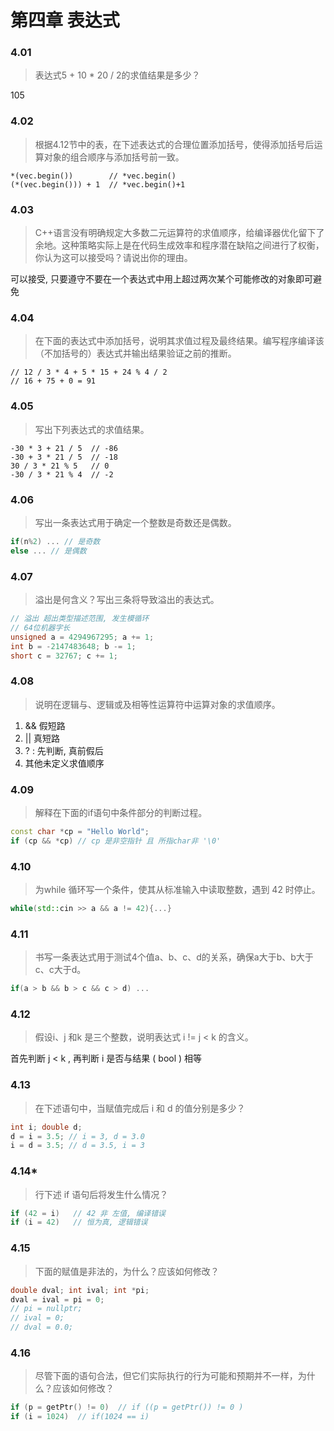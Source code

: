 # 第四章 表达式
### 4.01
> 表达式5 + 10 \* 20 / 2的求值结果是多少？

105

### 4.02
> 根据4.12节中的表，在下述表达式的合理位置添加括号，使得添加括号后运算对象的组合顺序与添加括号前一致。
```
*(vec.begin())        // *vec.begin()
(*(vec.begin())) + 1  // *vec.begin()+1
```

### 4.03
> C++语言没有明确规定大多数二元运算符的求值顺序，给编译器优化留下了余地。这种策略实际上是在代码生成效率和程序潜在缺陷之间进行了权衡，你认为这可以接受吗？请说出你的理由。

可以接受, 只要遵守不要在一个表达式中用上超过两次某个可能修改的对象即可避免

### 4.04
> 在下面的表达式中添加括号，说明其求值过程及最终结果。编写程序编译该（不加括号的）表达式并输出结果验证之前的推断。
```
// 12 / 3 * 4 + 5 * 15 + 24 % 4 / 2
// 16 + 75 + 0 = 91
```

### 4.05
> 写出下列表达式的求值结果。
```
-30 * 3 + 21 / 5  // -86
-30 + 3 * 21 / 5  // -18
30 / 3 * 21 % 5   // 0
-30 / 3 * 21 % 4  // -2
```

### 4.06
> 写出一条表达式用于确定一个整数是奇数还是偶数。
```c++
if(n%2) ... // 是奇数
else ... // 是偶数
```

### 4.07
> 溢出是何含义？写出三条将导致溢出的表达式。
```c++
// 溢出 超出类型描述范围, 发生模循环
// 64位机器字长
unsigned a = 4294967295; a += 1;
int b = -2147483648; b -= 1;
short c = 32767; c += 1;
```

### 4.08
> 说明在逻辑与、逻辑或及相等性运算符中运算对象的求值顺序。

1. && 假短路
2. || 真短路
3. ? : 先判断, 真前假后
4. 其他未定义求值顺序

### 4.09
> 解释在下面的if语句中条件部分的判断过程。
```c++
const char *cp = "Hello World";
if (cp && *cp) // cp 是非空指针 且 所指char非 '\0'
```

### 4.10
> 为while 循环写一个条件，使其从标准输入中读取整数，遇到 42 时停止。
```c++
while(std::cin >> a && a != 42){...}
```

### 4.11
> 书写一条表达式用于测试4个值a、b、c、d的关系，确保a大于b、b大于c、c大于d。
```c++
if(a > b && b > c && c > d) ...
```

### 4.12
> 假设i、j 和k 是三个整数，说明表达式 i != j < k 的含义。

首先判断 j \< k , 再判断 i 是否与结果 ( bool ) 相等

### 4.13
> 在下述语句中，当赋值完成后 i 和 d 的值分别是多少？
```c++
int i; double d;
d = i = 3.5; // i = 3, d = 3.0
i = d = 3.5; // d = 3.5, i = 3
```

### 4.14\*
> 行下述 if 语句后将发生什么情况？
```c++
if (42 = i)   // 42 非 左值, 编译错误
if (i = 42)   // 恒为真, 逻辑错误
```

### 4.15
> 下面的赋值是非法的，为什么？应该如何修改？
```c++
double dval; int ival; int *pi;
dval = ival = pi = 0;
// pi = nullptr;
// ival = 0;
// dval = 0.0;
```

### 4.16
> 尽管下面的语句合法，但它们实际执行的行为可能和预期并不一样，为什么？应该如何修改？
```c++
if (p = getPtr() != 0)  // if ((p = getPtr()) != 0 )
if (i = 1024)  // if(1024 == i)
```

